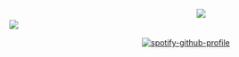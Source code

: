 　　　　　　　　　　　　　　　　　　　　　　　　![](https://komarev.com/ghpvc/?username=astrobarrage&color=26407b&label=𝜗+cultists&abbreviated=true)           
![](https://cdn.discordapp.com/attachments/995111734891270185/1345881143064530994/twotime_photos.png?ex=67c628fd&is=67c4d77d&hm=c458161ecb2bf9ee0ecde43ae0f1d9851804a503d58ed89ea1198140bf4173f5&)

　　　　　　　　　　　　　　　　　[![spotify-github-profile](https://spotify-github-profile.kittinanx.com/api/view?uid=31opbigsvunesjz4xby6hfaiowlm&cover_image=true&theme=natemoo-re&show_offline=true&background_color=121212&interchange=false&bar_color_cover=true&bar_color=53b14f)](https://spotify-github-profile.kittinanx.com/api/view?uid=31opbigsvunesjz4xby6hfaiowlm&redirect=true)
